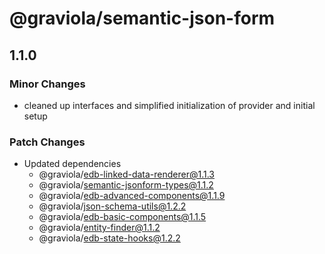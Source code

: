 # @graviola/semantic-json-form

## 1.1.0

### Minor Changes

- cleaned up interfaces and simplified initialization of provider and initial setup

### Patch Changes

- Updated dependencies
  - @graviola/edb-linked-data-renderer@1.1.3
  - @graviola/semantic-jsonform-types@1.1.2
  - @graviola/edb-advanced-components@1.1.9
  - @graviola/json-schema-utils@1.2.2
  - @graviola/edb-basic-components@1.1.5
  - @graviola/entity-finder@1.1.2
  - @graviola/edb-state-hooks@1.2.2
